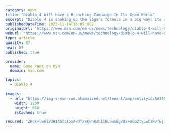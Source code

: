 ```yaml
---
category: news
title: "Diablo 4 Will Have a Branching Campaign In Its Open World"
excerpt: "Diablo 4 is shaking up the saga's formula in a big way: its open world will allow players to tackle the storyline in an order of their choosing. In previous Diablo games, the narrative was linear ..."
publishedDateTime: 2022-11-14T16:05:00Z
originalUrl: "https://www.msn.com/en-us/news/technology/diablo-4-will-have-a-branching-campaign-in-its-open-world/ar-AA146LKg"
webUrl: "https://www.msn.com/en-us/news/technology/diablo-4-will-have-a-branching-campaign-in-its-open-world/ar-AA146LKg"
type: article
quality: 87
heat: 87
published: true

provider:
  name: Game Rant on MSN
  domain: msn.com

topics:
  - Diablo 4

images:
  - url: "https://img-s-msn-com.akamaized.net/tenant/amp/entityid/AA146zen.img?h=630&w=1200&m=6&q=60&o=t&l=f&f=jpg"
    width: 1200
    height: 630
    isCached: true

secured: "ZRqk+lwGlV3H1AbIzT5sAwdTxvCwnR2bl1hLawsEgvQx+aGb2tvLwCsRvfEj1wypoQJ2lLqZQY/mVDG2cGID8MdSvw/ACVcdXkp0vn06ZHUI4plbrNBSJ4c7cY8nps3ilkcOHg2ZFUyipLQQnKVwY2PgUj2d3t9sIkCs4mKejK5eYR3xqUsmBPJswbU2L06bvv6uSp4va1y+Sm26xXgtEl4yyY50A48D4DBWJ8VV8A9YD0JotC4atwvY6zbKCgFKKDCjVBETiwfOH7zbWIWuTfdfhY7/lBcRBSRZgvK6H3zuynmbZxgz0JaVNbiJZM7teGNUm8QSh56dTPqYGS11r7/hvFaxn9PrUkRpX8UPhDM=;RJvtD17qMqkL2bRwntAwJg=="
---
```



